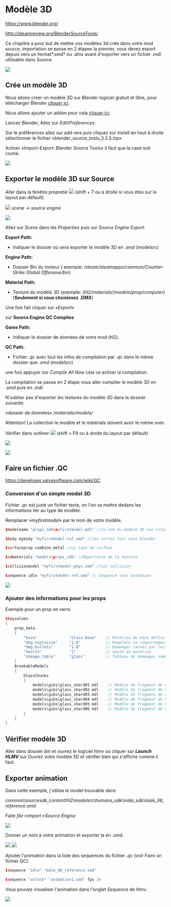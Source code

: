 # Modèle 3D

<https://www.blender.org/>

<http://steamreview.org/BlenderSourceTools/>

Ce chapitre a pour but de mettre vos modèles 3d crée dans votre mod source, importation se passe en 2 étapes la premier, vous devez export depuis vers un format*.smd* ou *.dmx* avant d'exporter vers un fichier *.mdl* utilisable dans Source.

![](img/image39.png)

## Crée un modèle 3D

Nous allons créer un modèle 3D sur Blender logiciel gratuit et libre, pour télécharger Blender [cliquer ici](https://www.blender.org/).

Nous allons ajouter un addon pour cela [cliquer ici](http://steamreview.org/BlenderSourceTools/).

Lancez Blender, Allez sur *Edit\Preferences*.

Sur le préférences allez sur add-ons puis cliquez sur install en haut à droite sélectionner le fichier «blender_source_tools_3.2.5.zip».

Activer «Import-Export: Blender Source Tools» il faut que la case soit coché.

![](img/image40.png)

## Exporter le modèle 3D sur Source

Aller dans la fenêtre *propretie* ![](img/image41.png) (shift + 7 ou à droite si vous êtes sur le layout par défault)

![](img/image42.png) *scene -> source engine*

![](img/image43.jpg)

Allez sur *Scene* dans les *Properties* puis sur *Source Engine Export*.

**Export Path:**

- Indiquer le dossier où sera exporter le modèle 3D en .*smd* (modelsrc)

**Engine Path:**

- Dossier Bin du moteur ( exemple: */steam/steamapps/common/Counter-Strike Global Offensive/bin*)

**Material Path:**

- Texture du modèle 3D (exemple: (*hl2/materials/)models/prop/computer*)
(**Seulement si vous choisissez .DMX**)

Une fois fait cliquer sur «*Export*»

sur **Source Engine QC Complies**

**Game Path:** 
- Indiquer le dossier de données de votre mod (hl2).

**QC Path:** 
- Fichier *.qc* avec tout les infos de compilation par *.qc* dans le même dossier que *.smd* (modelsrc)

une fois appuyer sur *Compile All Now* cela va activer la compilation.

La compilation se passe en 2 étape vous aller compiler le modèle 3D en *.smd* puis en *.mdl*.

N'oublier pas d'exporter les textures du modèle 3D dans le dossier suivante.

«dossier de données» */materials/models/*

Attention! La collection le modèle et le matérials doivent avoir le même nom.

Vérifier dans outliner
![](img/image44.png) (shift + F9 ou à droite du layout par défault)

![](img/image45.png)

![](img/image46.png)

## Faire un fichier .QC

<https://developer.valvesoftware.com/wiki/QC>

### Conversion d'un simple model 3D

Fichier *.qc* est juste un fichier texte, on  l'on va mettre dedans les informations lier au type de modèle.

Remplacer «*myfirstmodel*» par le nom de votre modèle.

```cpp
$modelname "props_sdk\myfirstmodel.mdl" //le nom du modèle 3D son corps

$body mybody "myfirstmodel-ref.smd" //les vertex fait sous blender

$surfaceprop combine_metal //Le type de surface

$cdmaterials "models\props_sdk" //Repertoire de la texture

$collisionmodel "myfirstmodel-phys.smd" //Les collision

$sequence idle "myfirstmodel-ref.smd" // Séquence sans animation
```

![](img/image47.png)

### Ajouter des informations pour les props

Exemple pour un prop en verre

```cpp
$keyvalues
{
	prop_data 
	{
		"base"				"Glass.Base"    // Matériau de base défini comme "Glass.Base"
		"dmg.explosive" 	"1.0"			// Remplace le comportement explosif de base du verre
		"dmg.bullets"		"1.0"           // Dommages causés par les balles
		"health"			"1"             // Santé du matériau
		"damage_table"		"glass"         // Tableau de dommages nommé "glass"
	}
	BreakableModels
	{
		GlassChunks
		{
			models\gibs\glass_shard01.mdl    // Modèle de fragment de verre 01
			models\gibs\glass_shard02.mdl    // Modèle de fragment de verre 02
			models\gibs\glass_shard03.mdl    // Modèle de fragment de verre 03
			models\gibs\glass_shard04.mdl    // Modèle de fragment de verre 04
			models\gibs\glass_shard05.mdl    // Modèle de fragment de verre 05
			models\gibs\glass_shard06.mdl    // Modèle de fragment de verre 06
		}
	}
}

```

## Vérifier modèle 3D

Aller dans dossier *bin* et ouvrez le logiciel *hlmv* ou cliquer sur ***Launch HLMV*** sur Ouvrez votre modèle 3D et vérifier bien qui s'affiche comme il faut.

## Exporter animation 

Dans cette exemple, j'utilise le model trouvable dans

*common\sourcesdk_content\hl2\modelsrc\humans_sdk\male_sdk\male_06_reference.smd*.

Faite *file-\>import-\>Source Engine*

![](img/image49.png)

Donner un nom à votre animation et exporter la en *.smd*.

![](img/image50.png) ![](img/image51.png)

Ajouter l'animation dans la liste des sequences du fichier *.qc* (voir Faire un fichier QC).

```cpp
$sequence "idle" "male_06_reference.smd"

$sequence "attack" "animation1.smd" fps 24
```
Vous pouvez visualiser l'animation dans l'onglet *Sequence* de *hlmv*.

![](img/image52.png)

<div style="page-break-after: always"></div>